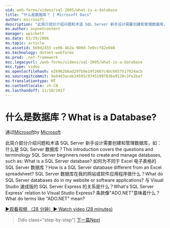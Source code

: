 ```yaml
---
uid: web-forms/videos/sql-2005/what-is-a-database
title: "什么是数据库？ | Microsoft Docs"
author: microsoft
description: "此简介部分介绍问题和术语 SQL Server 新手设计需要创建和管理数据库，如： 什么是 SQL Server 数据库？ 如何..."
ms.author: aspnetcontent
manager: wpickett
ms.date: 03/29/2006
ms.topic: article
ms.assetid: 560d2455-ce08-4b2a-900d-7e9ccf82e048
ms.technology: dotnet-webforms
ms.prod: .net-framework
msc.legacyurl: /web-forms/videos/sql-2005/what-is-a-database
msc.type: video
ms.openlocfilehash: e28962b6ad297b0e19f2607c4bc6657517924acb
ms.sourcegitcommit: 9a9483aceb34591c97451997036a9120c3fe2baf
ms.translationtype: MT
ms.contentlocale: zh-CN
ms.lasthandoff: 11/10/2017
---
```

<a name="what-is-a-database"></a><span data-ttu-id="80478-105">什么是数据库？</span><span class="sxs-lookup"><span data-stu-id="80478-105">What is a Database?</span></span>
====================
<span data-ttu-id="80478-106">通过[Microsoft](https://github.com/microsoft)</span><span class="sxs-lookup"><span data-stu-id="80478-106">by [Microsoft](https://github.com/microsoft)</span></span>

<span data-ttu-id="80478-107">此简介部分介绍问题和术语 SQL Server 新手设计需要创建和管理数据库，如： 什么是 SQL Server 数据库？</span><span class="sxs-lookup"><span data-stu-id="80478-107">This introduction covers the questions and terminology SQL Server beginners need to create and manage databases, such as: What is a SQL Server database?</span></span> <span data-ttu-id="80478-108">如何为不同于 Excel 电子表格的 SQL Server 数据库？</span><span class="sxs-lookup"><span data-stu-id="80478-108">How is a SQL Server database different from an Excel spreadsheet?</span></span> <span data-ttu-id="80478-109">SQL Server 数据库在我的网站或软件应用程序做什么？</span><span class="sxs-lookup"><span data-stu-id="80478-109">What do SQL Server databases do in my website or software applications?</span></span> <span data-ttu-id="80478-110">与 Visual Studio 速成版的 SQL Server Express 的关系是什么？</span><span class="sxs-lookup"><span data-stu-id="80478-110">What's SQL Server Express' relation to Visual Studio Express?</span></span> <span data-ttu-id="80478-111">条款像"ADO.NET"意味着什么？</span><span class="sxs-lookup"><span data-stu-id="80478-111">What do terms like "ADO.NET" mean?</span></span>

[<span data-ttu-id="80478-112">&#9654;观看视频 （28 分钟）</span><span class="sxs-lookup"><span data-stu-id="80478-112">&#9654; Watch video (28 minutes)</span></span>](https://channel9.msdn.com/Blogs/ASP-NET-Site-Videos/what-is-a-database)

>[!div class="step-by-step"]
[<span data-ttu-id="80478-113">下一篇</span><span class="sxs-lookup"><span data-stu-id="80478-113">Next</span></span>](understanding-database-tables-and-records.md)
